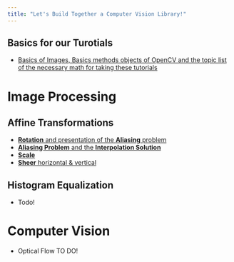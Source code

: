 ```yaml
---
title: "Let's Build Together a Computer Vision Library!"
---
```


## Basics for our Turotials
- [Basics of Images, Basics methods objects of OpenCV and the topic list of the necessary math for taking these tutorials](.md)


# Image Processing
## Affine Transformations
- [**Rotation** and presentation of the **Aliasing** problem](Rotation.md)
- [**Aliasing Problem** and the **Interpolation Solution**](index.md)
- [**Scale**](AffineTransformations.md)
- [**Sheer** horizontal & vertical](AffineTransformations.md)


## Histogram Equalization
- Todo!



# Computer Vision
- Optical Flow TO DO!

